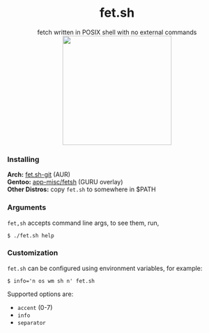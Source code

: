 <div align="center">
<h1>fet.sh</h1>
fetch written in POSIX shell with no external commands
<br>
<img src="screenshot.png" width="250px">
</div>

### Installing
**Arch:** [fet.sh-git](https://aur.archlinux.org/packages/fet.sh-git/) (AUR)  
**Gentoo:** [app-misc/fetsh](https://gpo.zugaina.org/Overlays/guru/app-misc/fetsh) (GURU overlay)  
**Other Distros:** copy `fet.sh` to somewhere in $PATH

### Arguments
`fet,sh` accepts command line args, to see them, run,
```
$ ./fet.sh help
```

### Customization
`fet.sh` can be configured using environment variables, for example:
```
$ info='n os wm sh n' fet.sh
```
Supported options are:
- `accent` (0-7)
- `info`
- `separator`
